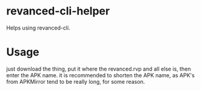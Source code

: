 # revanced-cli-helper
Helps using revanced-cli.
<h1> Usage </h1>
<p> just download the thing, put it where the revanced.rvp and all else is, then enter the APK name. it is recommended to shorten the APK name, as APK's from APKMirror tend to be really long, for some reason.</p>
